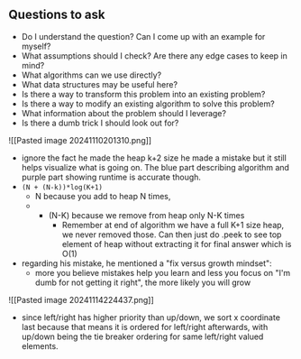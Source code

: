 ## Questions to ask
- Do I understand the question? Can I come up with an example for myself?
- What assumptions should I check? Are there any edge cases to keep in mind?
- What algorithms can we use directly?
- What data structures may be useful here?
- Is there a way to transform this problem into an existing problem?
- Is there a way to modify an existing algorithm to solve this problem?
- What information about the problem should I leverage?
- Is there a dumb trick I should look out for?

![[Pasted image 20241110201310.png]]

- ignore the fact he made the heap k+2 size he made a mistake but it still helps visualize what is going on. The blue part describing algorithm and purple part showing runtime is accurate though.
- `(N + (N-k))*log(K+1)`
	- N because you add to heap N times,
	- + (N-K) because we remove from heap only N-K times
		- Remember at end of algorithm we have a full K+1 size heap, we never removed those. Can then just do .peek to see top element of heap without extracting it for final answer which is O(1)
- regarding his mistake, he mentioned a "fix versus growth mindset":
	- more you believe mistakes help you learn and less you focus on "I'm dumb for not getting it right", the more likely you will grow




![[Pasted image 20241114224437.png]]

- since left/right has higher priority than up/down, we sort x coordinate last because that means it is ordered for left/right afterwards, with up/down being the tie breaker ordering for same left/right valued elements.